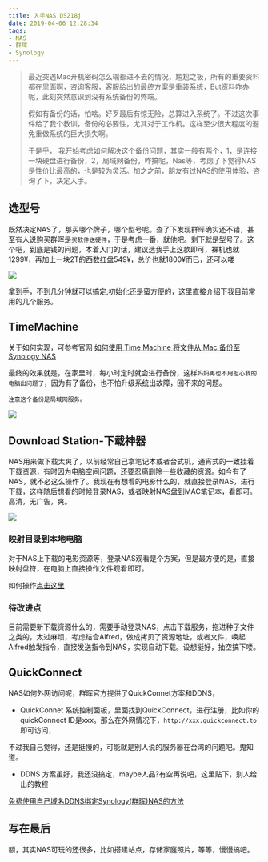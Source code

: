 ```yaml
---
title: 入手NAS DS218j
date: 2019-04-06 12:28:34
tags:
- NAS
- 群晖
- Synology
---
```

> 最近突遇Mac开机密码怎么输都进不去的情况，尴尬之极，所有的重要资料都在里面啊，咨询客服，客服给出的最终方案是重装系统，But资料咋办呢，此刻突然意识到没有系统备份的弊端。
> 
> 假如有备份的话，怕啥。好歹最后有惊无险，总算进入系统了。不过这次事件给了我个教训，备份的必要性，尤其对于工作机。这样至少很大程度的避免重做系统的巨大损失啊。
> 
> 于是乎， 我开始考虑如何解决这个备份问题，其实一般有两个，1，是连接一块硬盘进行备份，2，局域网备份，咋搞呢，Nas等，考虑了下觉得NAS是性价比最高的，也是较为灵活。加之之前，朋友有过NAS的使用体验，咨询了下，决定入手。

## 选型号
既然决定NAS了，那买哪个牌子，哪个型号呢。查了下发现群晖确实还不错，甚至有人说购买群晖是`买软件送硬件`，于是考虑一番，就他吧。剩下就是型号了。这个吧，到底是钱的问题，本着入门的话，建议选我手上这款即可，裸机也就1299¥，再加上一块2T的西数红盘549¥，总价也就1800¥而已，还可以喽

![](http://static.1991421.cn/2019-04-06-IMG_1458.JPG)

拿到手，不到几分钟就可以搞定,初始化还是蛮方便的，这里直接介绍下我目前常用的几个服务。

## TimeMachine
关于如何实现，可参考官网 [如何使用 Time Machine 将文件从 Mac 备份至 Synology NAS
](https://www.synology.com/zh-cn/knowledgebase/DSM/tutorial/Backup/How_to_back_up_files_from_Mac_to_Synology_NAS_with_Time_Machine#t1)

最终的效果就是，在家里时，每小时定时就会进行备份，这样`妈妈再也不用担心我的电脑出问题了`，因为有了备份，也不怕升级系统出故障，回不来的问题。

`注意这个备份是局域网服务。`

![](http://static.1991421.cn/2019-04-06-040811.png)

## Download Station-下载神器
NAS用来做下载太爽了，以前经常自己拿笔记本或者台式机，通宵式的一致挂着下载资源，有时因为电脑空间问题，还要忍痛删除一些收藏的资源。如今有了NAS，就不必这么操作了。我现在有想看的电影什么的，就直接登录NAS，进行下载，这样随后想看的时候登录NAS，或者映射NAS盘到MAC笔记本，看即可。高清，无广告，爽。

![](http://static.1991421.cn/2019-04-06-041142.png)

### 映射目录到本地电脑
对于NAS上下载的电影资源等，登录NAS观看是个方案，但是最方便的是，直接映射盘符，在电脑上直接操作文件观看即可。

如何操作[点击这里](https://www.synology.com/zh-cn/knowledgebase/DSM/tutorial/File_Sharing/How_to_map_network_drives_from_your_Synology_NAS)

### 待改进点
目前需要新下载资源什么的，需要手动登录NAS，点击下载服务，拖进种子文件之类的，太过麻烦，考虑结合Alfred，做成拷贝了资源地址，或者文件，唤起Alfred触发指令，直接发送指令到NAS，实现自动下载。设想挺好，抽空搞下喽。


## QuickConnect
NAS如何外网访问呢，群晖官方提供了QuickConnet方案和DDNS，
- QuickConnet
系统控制面板，里面找到QuickConnect，进行注册，比如你的quickConnect ID是xxx。那么在外网情况下，`http://xxx.quickconnect.to`即可访问，

不过我自己觉得，还是挺慢的，可能就是别人说的服务器在台湾的问题吧。鬼知道。

- DDNS
方案虽好，我还没搞定，maybe人品?有空再说吧，这里贴下，别人给出的教程

[免费使用自己域名DDNS绑定Synology(群晖)NAS的方法](https://mapgun.com/archives/2287)

## 写在最后
额，其实NAS可玩的还很多，比如搭建站点，存储家庭照片，等等，慢慢搞吧。